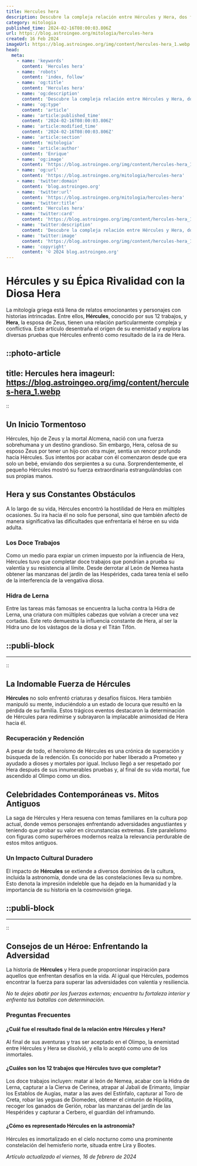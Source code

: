 ```yaml
---
title: Hercules hera
description: Descubre la compleja relación entre Hércules y Hera, dos figuras míticas griegas. Sumérgete en sus leyendas y mitos antiguos.
category: mitologia
published_time: 2024-02-16T08:00:03.806Z
url: https://blog.astroingeo.org/mitologia/hercules-hera
created: 16 Feb 2024
imageUrl: https://blog.astroingeo.org/img/content/hercules-hera_1.webp
head:
  meta:
    - name: 'keywords'
      content: 'Hercules hera'
    - name: 'robots'
      content: 'index, follow'
    - name: 'og:title'
      content: 'Hercules hera'
    - name: 'og:description'
      content: 'Descubre la compleja relación entre Hércules y Hera, dos figuras míticas griegas. Sumérgete en sus leyendas y mitos antiguos.'
    - name: 'og:type'
      content: 'article'
    - name: 'article:published_time'
      content: '2024-02-16T08:00:03.806Z'
    - name: 'article:modified_time'
      content: '2024-02-16T08:00:03.806Z'
    - name: 'article:section'
      content: 'mitologia'
    - name: 'article:author'
      content: 'Enrique'
    - name: 'og:image'
      content: 'https://blog.astroingeo.org/img/content/hercules-hera_1.webp'
    - name: 'og:url'
      content: 'https://blog.astroingeo.org/mitologia/hercules-hera'
    - name: 'twitter:domain'
      content: 'blog.astroingeo.org'
    - name: 'twitter:url'
      content: 'https://blog.astroingeo.org/mitologia/hercules-hera'
    - name: 'twitter:title'
      content: 'Hercules hera'
    - name: 'twitter:card'
      content: 'https://blog.astroingeo.org/img/content/hercules-hera_1.webp'
    - name: 'twitter:description'
      content: 'Descubre la compleja relación entre Hércules y Hera, dos figuras míticas griegas. Sumérgete en sus leyendas y mitos antiguos.'
    - name: 'twitter:image'
      content: 'https://blog.astroingeo.org/img/content/hercules-hera_1.webp'
    - name: 'copyright'
      content: '© 2024 blog.astroingeo.org'
---
```

# Hércules y su Épica Rivalidad con la Diosa Hera

La mitología griega está llena de relatos emocionantes y personajes con historias intrincadas. Entre ellos, **Hércules**, conocido por sus 12 trabajos, y **Hera**, la esposa de Zeus, tienen una relación particularmente compleja y conflictiva. Este artículo desentraña el origen de su enemistad y explora las diversas pruebas que Hércules enfrentó como resultado de la ira de Hera.


::photo-article
---
title: Hercules hera
imageurl: https://blog.astroingeo.org/img/content/hercules-hera_1.webp
---
::


## Un Inicio Tormentoso

Hércules, hijo de Zeus y la mortal Alcmena, nació con una fuerza sobrehumana y un destino grandioso. Sin embargo, Hera, celosa de su esposo Zeus por tener un hijo con otra mujer, sentía un rencor profundo hacia Hércules. Sus intentos por acabar con él comenzaron desde que era solo un bebé, enviando dos serpientes a su cuna. Sorprendentemente, el pequeño Hércules mostró su fuerza extraordinaria estrangulándolas con sus propias manos.

## Hera y sus Constantes Obstáculos

A lo largo de su vida, Hércules encontró la hostilidad de Hera en múltiples ocasiones. Su ira hacia él no solo fue personal, sino que también afectó de manera significativa las dificultades que enfrentaría el héroe en su vida adulta.

### Los Doce Trabajos
Como un medio para expiar un crimen impuesto por la influencia de Hera, Hércules tuvo que completar doce trabajos que pondrían a prueba su valentía y su resistencia al límite. Desde derrotar al León de Nemea hasta obtener las manzanas del jardín de las Hespérides, cada tarea tenía el sello de la interferencia de la vengativa diosa.

### Hidra de Lerna
Entre las tareas más famosas se encuentra la lucha contra la Hidra de Lerna, una criatura con múltiples cabezas que volvían a crecer una vez cortadas. Este reto demuestra la influencia constante de Hera, al ser la Hidra uno de los vástagos de la diosa y el Titán Tifón.


  ::publi-block
  ---
  ---
  ::
  
  
## La Indomable Fuerza de Hércules

**Hércules** no solo enfrentó criaturas y desafíos físicos. Hera también manipuló su mente, induciéndolo a un estado de locura que resultó en la pérdida de su familia. Estos trágicos eventos destacaron la determinación de Hércules para redimirse y subrayaron la implacable animosidad de Hera hacia él.

### Recuperación y Redención
A pesar de todo, el heroísmo de Hércules es una crónica de superación y búsqueda de la redención. Es conocido por haber liberado a Prometeo y ayudado a dioses y mortales por igual. Incluso llegó a ser respetado por Hera después de sus innumerables pruebas y, al final de su vida mortal, fue ascendido al Olimpo como un dios.

## Celebridades Contemporáneas vs. Mitos Antiguos

La saga de Hércules y Hera resuena con temas familiares en la cultura pop actual, donde vemos personajes enfrentando adversidades angustiantes y teniendo que probar su valor en circunstancias extremas. Este paralelismo con figuras como superhéroes modernos realza la relevancia perdurable de estos mitos antiguos.

### Un Impacto Cultural Duradero
El impacto de **Hércules** se extiende a diversos dominios de la cultura, incluida la astronomía, donde una de las constelaciones lleva su nombre. Esto denota la impresión indeleble que ha dejado en la humanidad y la importancia de su historia en la cosmovisión griega.


  ::publi-block
  ---
  ---
  ::
  
  
## Consejos de un Héroe: Enfrentando la Adversidad

La historia de **Hércules** y Hera puede proporcionar inspiración para aquellos que enfrentan desafíos en la vida. Al igual que Hércules, podemos encontrar la fuerza para superar las adversidades con valentía y resiliencia.

*No te dejes abatir por las fuerzas externas; encuentra tu fortaleza interior y enfrenta tus batallas con determinación.*

### Preguntas Frecuentes

#### ¿Cuál fue el resultado final de la relación entre Hércules y Hera?
Al final de sus aventuras y tras ser aceptado en el Olimpo, la enemistad entre Hércules y Hera se disolvió, y ella lo aceptó como uno de los inmortales.

#### ¿Cuáles son los 12 trabajos que Hércules tuvo que completar?
Los doce trabajos incluyen: matar al león de Nemea, acabar con la Hidra de Lerna, capturar a la Cierva de Cerinea, atrapar al Jabalí de Erimanto, limpiar los Establos de Augías, matar a las aves del Estínfalo, capturar al Toro de Creta, robar las yeguas de Diomedes, obtener el cinturón de Hipólita, recoger los ganados de Gerión, robar las manzanas del jardín de las Hespérides y capturar a Cerbero, el guardián del inframundo.

#### ¿Cómo es representado Hércules en la astronomía?
Hércules es inmortalizado en el cielo nocturno como una prominente constelación del hemisferio norte, situada entre Lira y Bootes.

_Artículo actualizado el viernes, 16 de febrero de 2024_
